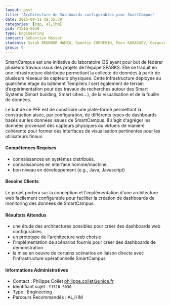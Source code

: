 ```yaml
---
layout: post
title: "Architecture de Dashboards configurables pour SmartCampus"
date: 2015-09-11 18:35:38
categories: [oqp, al,ihm]
pid: Y1516-S030
type: Engineering
contact: Sébastien Mosser
students: Salah BENNOUR HAMZA, Quentin CORNEVIN, Marc KARASSEV, Garance VALLAT
group: 9
---
```

       
SmartCampus est une initiative du laboratoire I3S ayant pour but de fédérer plusieurs travaux issus des projets de l’équipe SPARKS. Elle se traduit en une infrastructure distribuée permettant la collecte de données à partir de plusieurs réseaux de capteurs physiques. Cette infrastructure déployée au quatrième étage du bâtiment Templiers I sert également de terrain d’expérimentation pour des travaux de recherches autour des Smart Systems (Smart building, Smart cities...), de la visualisation et de la fouille de données.

Le but de ce PFE est de construire une plate-forme permettant la construction aisée, par  configuration, de différents types de dashboards basés sur les données issues de SmartCampus. Il s'agit d'agréger les données provenant des capteurs physiques ou virtuels de manière cohérente pour former des interfaces de visualisation pertinentes pour les utilisateurs finaux.

#### Compétences Requises
- connaissances en systèmes distribués,
- connaissances en interface homme/machine,
- bon niveau en développement (e.g., Java, Javascript)


#### Besoins Clients
Le projet portera sur la conception et l'implémentation d'une architecture web facilement configurable pour faciliter la création de dashboards de monitoring des données de SmartCampus.

#### Résultats Attendus
- une étude des architectures possibles pour créer des dashboards web configurables
- un prototype de l'architecture web choisie 
- l'implémentation de scénarios fournis pour créer des dashboards de démonstration
- la mise en oeuvre de certains scénarios en liaison directe avec l'infrastructure opérationnelle SmartCampus
     

#### Informations Administratives
  * Contact : Philippe Collet <philippe.collet@unice.fr>
  * Identifiant sujet : `Y1516-S030`
  * Type : Engineering
  * Parcours Recommandés : AL,IHM
     